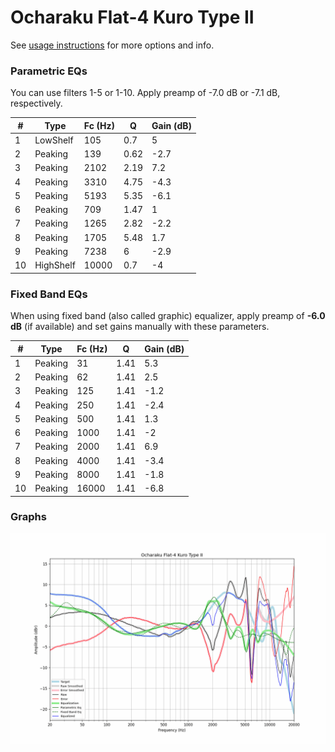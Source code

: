# Ocharaku Flat-4 Kuro Type II
See [usage instructions](https://github.com/jaakkopasanen/AutoEq#usage) for more options and info.

### Parametric EQs
You can use filters 1-5 or 1-10. Apply preamp of -7.0 dB or -7.1 dB, respectively.

|   # | Type      |   Fc (Hz) |    Q |   Gain (dB) |
|-----|-----------|-----------|------|-------------|
|   1 | LowShelf  |       105 | 0.7  |         5   |
|   2 | Peaking   |       139 | 0.62 |        -2.7 |
|   3 | Peaking   |      2102 | 2.19 |         7.2 |
|   4 | Peaking   |      3310 | 4.75 |        -4.3 |
|   5 | Peaking   |      5193 | 5.35 |        -6.1 |
|   6 | Peaking   |       709 | 1.47 |         1   |
|   7 | Peaking   |      1265 | 2.82 |        -2.2 |
|   8 | Peaking   |      1705 | 5.48 |         1.7 |
|   9 | Peaking   |      7238 | 6    |        -2.9 |
|  10 | HighShelf |     10000 | 0.7  |        -4   |

### Fixed Band EQs
When using fixed band (also called graphic) equalizer, apply preamp of **-6.0 dB** (if available) and set gains manually with these parameters.

|   # | Type    |   Fc (Hz) |    Q |   Gain (dB) |
|-----|---------|-----------|------|-------------|
|   1 | Peaking |        31 | 1.41 |         5.3 |
|   2 | Peaking |        62 | 1.41 |         2.5 |
|   3 | Peaking |       125 | 1.41 |        -1.2 |
|   4 | Peaking |       250 | 1.41 |        -2.4 |
|   5 | Peaking |       500 | 1.41 |         1.3 |
|   6 | Peaking |      1000 | 1.41 |        -2   |
|   7 | Peaking |      2000 | 1.41 |         6.9 |
|   8 | Peaking |      4000 | 1.41 |        -3.4 |
|   9 | Peaking |      8000 | 1.41 |        -1.8 |
|  10 | Peaking |     16000 | 1.41 |        -6.8 |

### Graphs
![](./Ocharaku%20Flat-4%20Kuro%20Type%20II.png)
